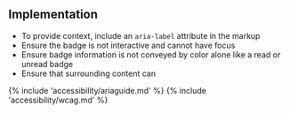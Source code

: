 ## Implementation
- To provide context, include an <code>aria-label</code> attribute in the markup
- Ensure the badge is not interactive and cannot have focus
- Ensure badge information is not conveyed by color alone like a read or unread badge
- Ensure that surrounding content can

{% include 'accessibility/ariaguide.md' %}
{% include 'accessibility/wcag.md' %}